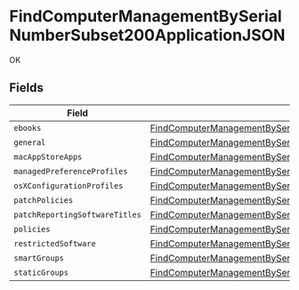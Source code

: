 # FindComputerManagementBySerialNumberSubset200ApplicationJSON

OK


## Fields

| Field                                                                                                                                                                                                             | Type                                                                                                                                                                                                              | Required                                                                                                                                                                                                          | Description                                                                                                                                                                                                       |
| ----------------------------------------------------------------------------------------------------------------------------------------------------------------------------------------------------------------- | ----------------------------------------------------------------------------------------------------------------------------------------------------------------------------------------------------------------- | ----------------------------------------------------------------------------------------------------------------------------------------------------------------------------------------------------------------- | ----------------------------------------------------------------------------------------------------------------------------------------------------------------------------------------------------------------- |
| `ebooks`                                                                                                                                                                                                          | [FindComputerManagementBySerialNumberSubset200ApplicationJSONEbooks](../../models/operations/findcomputermanagementbyserialnumbersubset200applicationjsonebooks.md)[]                                             | :heavy_minus_sign:                                                                                                                                                                                                | N/A                                                                                                                                                                                                               |
| `general`                                                                                                                                                                                                         | [FindComputerManagementBySerialNumberSubset200ApplicationJSONGeneral](../../models/operations/findcomputermanagementbyserialnumbersubset200applicationjsongeneral.md)                                             | :heavy_minus_sign:                                                                                                                                                                                                | N/A                                                                                                                                                                                                               |
| `macAppStoreApps`                                                                                                                                                                                                 | [FindComputerManagementBySerialNumberSubset200ApplicationJSONMacAppStoreApps](../../models/operations/findcomputermanagementbyserialnumbersubset200applicationjsonmacappstoreapps.md)[]                           | :heavy_minus_sign:                                                                                                                                                                                                | N/A                                                                                                                                                                                                               |
| `managedPreferenceProfiles`                                                                                                                                                                                       | [FindComputerManagementBySerialNumberSubset200ApplicationJSONManagedPreferenceProfiles](../../models/operations/findcomputermanagementbyserialnumbersubset200applicationjsonmanagedpreferenceprofiles.md)[]       | :heavy_minus_sign:                                                                                                                                                                                                | N/A                                                                                                                                                                                                               |
| `osXConfigurationProfiles`                                                                                                                                                                                        | [FindComputerManagementBySerialNumberSubset200ApplicationJSONOsXConfigurationProfiles](../../models/operations/findcomputermanagementbyserialnumbersubset200applicationjsonosxconfigurationprofiles.md)[]         | :heavy_minus_sign:                                                                                                                                                                                                | N/A                                                                                                                                                                                                               |
| `patchPolicies`                                                                                                                                                                                                   | [FindComputerManagementBySerialNumberSubset200ApplicationJSONPatchPolicies](../../models/operations/findcomputermanagementbyserialnumbersubset200applicationjsonpatchpolicies.md)[]                               | :heavy_minus_sign:                                                                                                                                                                                                | N/A                                                                                                                                                                                                               |
| `patchReportingSoftwareTitles`                                                                                                                                                                                    | [FindComputerManagementBySerialNumberSubset200ApplicationJSONPatchReportingSoftwareTitles](../../models/operations/findcomputermanagementbyserialnumbersubset200applicationjsonpatchreportingsoftwaretitles.md)[] | :heavy_minus_sign:                                                                                                                                                                                                | N/A                                                                                                                                                                                                               |
| `policies`                                                                                                                                                                                                        | [FindComputerManagementBySerialNumberSubset200ApplicationJSONPolicies](../../models/operations/findcomputermanagementbyserialnumbersubset200applicationjsonpolicies.md)[]                                         | :heavy_minus_sign:                                                                                                                                                                                                | N/A                                                                                                                                                                                                               |
| `restrictedSoftware`                                                                                                                                                                                              | [FindComputerManagementBySerialNumberSubset200ApplicationJSONRestrictedSoftware](../../models/operations/findcomputermanagementbyserialnumbersubset200applicationjsonrestrictedsoftware.md)[]                     | :heavy_minus_sign:                                                                                                                                                                                                | N/A                                                                                                                                                                                                               |
| `smartGroups`                                                                                                                                                                                                     | [FindComputerManagementBySerialNumberSubset200ApplicationJSONSmartGroups](../../models/operations/findcomputermanagementbyserialnumbersubset200applicationjsonsmartgroups.md)[]                                   | :heavy_minus_sign:                                                                                                                                                                                                | N/A                                                                                                                                                                                                               |
| `staticGroups`                                                                                                                                                                                                    | [FindComputerManagementBySerialNumberSubset200ApplicationJSONStaticGroups](../../models/operations/findcomputermanagementbyserialnumbersubset200applicationjsonstaticgroups.md)[]                                 | :heavy_minus_sign:                                                                                                                                                                                                | N/A                                                                                                                                                                                                               |